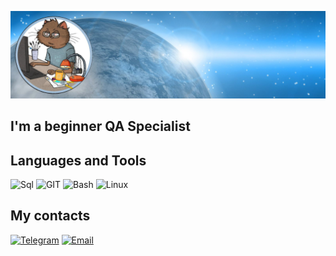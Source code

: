 ![Header](https://github.com/arturcaripov/arturcaripov/blob/main/assets/test.png)

## I'm a beginner QA Specialist

## Languages and Tools
![Sql](https://img.shields.io/badge/SQL-black?style=for-the-badge&logo=mysql&logoColor=00648b)
![GIT](https://img.shields.io/badge/GIT-black?style=for-the-badge&logo=git&logoColor=ef5b3e)
![Bash](https://img.shields.io/badge/Bash-black?style=for-the-badge&logo=bash&logoColor=white)
![Linux](https://img.shields.io/badge/Linux-black?style=for-the-badge&logo=linux&logoColor=e4dbcf)

## My contacts
[![Telegram](https://img.shields.io/badge/telegram-black?style=for-the-badge&logo=telegram&logoColor=00648b)](https://t.me/ArturZaripov1990)
[![Email](https://img.shields.io/badge/email-black?style=for-the-badge&logo=gmail&logoColor=yellow)](email:arturcaripov@yandex.ru)